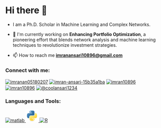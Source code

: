  # Hi there 👋

- I am a Ph.D. Scholar in Machine Learning and Complex Networks.
- 🔭 I'm currently working on **Enhancing Portfolio Optimization**, a pioneering effort that blends network analysis and machine learning techniques to revolutionize investment strategies.


- 📫 How to reach me **imranansari10896@gmail.com**

<h3 align="left">Connect with me:</h3>
<p align="left">
<a href="https://twitter.com/imranan05180207" target="blank"><img align="center" src="https://raw.githubusercontent.com/rahuldkjain/github-profile-readme-generator/master/src/images/icons/Social/twitter.svg" alt="imranan05180207" height="30" width="40" /></a>
<a href="https://linkedin.com/in/imran-ansari-15b35a1ba" target="blank"><img align="center" src="https://raw.githubusercontent.com/rahuldkjain/github-profile-readme-generator/master/src/images/icons/Social/linked-in-alt.svg" alt="imran-ansari-15b35a1ba" height="30" width="40" /></a>
<a href="https://fb.com/imran10896" target="blank"><img align="center" src="https://raw.githubusercontent.com/rahuldkjain/github-profile-readme-generator/master/src/images/icons/Social/facebook.svg" alt="imran10896" height="30" width="40" /></a>
<a href="https://instagram.com/imran10896" target="blank"><img align="center" src="https://raw.githubusercontent.com/rahuldkjain/github-profile-readme-generator/master/src/images/icons/Social/instagram.svg" alt="imran10896" height="30" width="40" /></a>
<a href="https://medium.com/@coolansari1234" target="blank"><img align="center" src="https://raw.githubusercontent.com/rahuldkjain/github-profile-readme-generator/master/src/images/icons/Social/medium.svg" alt="@coolansari1234" height="30" width="40" /></a>
</p>

<h3 align="left">Languages and Tools:</h3>

<p align="left"> 
<a href="https://www.mathworks.com/" target="_blank" rel="noreferrer"> 
<img src="https://upload.wikimedia.org/wikipedia/commons/2/21/Matlab_Logo.png" alt="matlab" width="40" height="40"/> 
</a> 
<a href="https://www.python.org" target="_blank" rel="noreferrer"> 
<img src="https://raw.githubusercontent.com/devicons/devicon/master/icons/python/python-original.svg" alt="python" width="40" height="40"/> 
</a> 
<a href="https://www.r-project.org/" target="_blank" rel="noreferrer"> 
<img src="https://www.r-project.org/logo/Rlogo.svg" alt="R" width="40" height="40"/> 
</a> 
</p>
